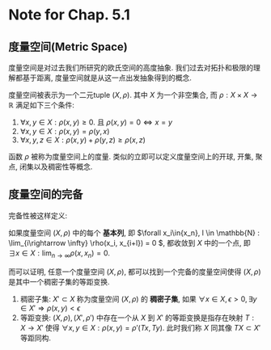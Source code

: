 # Note for Chap. 5.1

## 度量空间(Metric Space)

度量空间是对过去我们所研究的欧氏空间的高度抽象. 我们过去对拓扑和极限的理解都基于距离, 度量空间就是从这一点出发抽象得到的概念.

度量空间被表示为一个二元tuple $(X, \rho)$. 其中 $X$ 为一个非空集合, 而 $\rho : X\times X\rightarrow \mathbb{R}$ 满足如下三个条件:
1.  $\forall x, y \in X: \rho(x,y) \geq 0.$ 且 $\rho(x,y)=0 \Leftrightarrow x= y$
2.  $\forall x,y\in X: \rho(x,y) = \rho(y,x)$
3.  $\forall x,y,z\in X: \rho(x,y) +\rho(y,z) \geq \rho(x,z)$

函数 $\rho$ 被称为度量空间上的度量. 类似的立即可以定义度量空间上的开球, 开集, 聚点, 闭集以及稠密性等概念. 

## 度量空间的完备

完备性被这样定义:

如果度量空间 $(X,\rho)$ 中的每个 **基本列**, 即 $\forall x_i\in\{x_n\}, l \in \mathbb{N} : \lim_{i\rightarrow \infty} \rho(x_i, x_{i+l}) = 0 $, 都收敛到 $X$ 中的一个点, 即 $\exists x\in X: \lim_{n\rightarrow\infty} \rho(x,x_n) = 0$. 

而可以证明, 任意一个度量空间 $(X,\rho)$, 都可以找到一个完备的度量空间使得 $(X,\rho)$ 是其中一个稠密子集的等距变换.
1.  稠密子集: $X'\subset X$ 称为度量空间 $(X,\rho)$ 的 **稠密子集**, 如果 $\forall x\in X, \epsilon\gt 0, \exists y \in X'\Rightarrow \rho(x,y)\lt \epsilon$ 
2.  等距变换: $(X,\rho), (X',\rho')$ 中存在一个从 $X$ 到 $X'$ 的等距变换是指存在映射 $T:X\rightarrow X'$ 使得 $\forall x, y \in X: \rho(x,y) = \rho'(Tx,Ty)$. 此时我们称 $X$ 同其像 $TX\subset X'$ 等距同构.